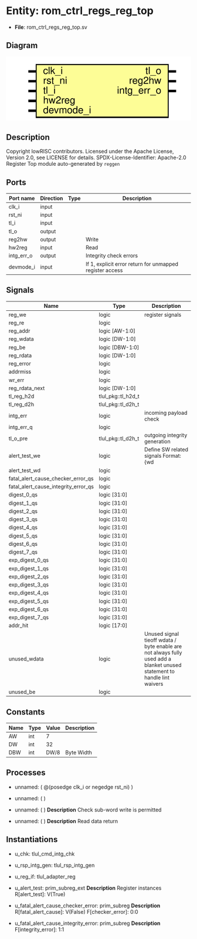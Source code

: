 # Entity: rom_ctrl_regs_reg_top

- **File**: rom_ctrl_regs_reg_top.sv
## Diagram

![Diagram](rom_ctrl_regs_reg_top.svg "Diagram")
## Description

Copyright lowRISC contributors.
 Licensed under the Apache License, Version 2.0, see LICENSE for details.
 SPDX-License-Identifier: Apache-2.0
 Register Top module auto-generated by `reggen`
 
## Ports

| Port name  | Direction | Type | Description                                              |
| ---------- | --------- | ---- | -------------------------------------------------------- |
| clk_i      | input     |      |                                                          |
| rst_ni     | input     |      |                                                          |
| tl_i       | input     |      |                                                          |
| tl_o       | output    |      |                                                          |
| reg2hw     | output    |      | Write                                                    |
| hw2reg     | input     |      | Read                                                     |
| intg_err_o | output    |      | Integrity check errors                                   |
| devmode_i  | input     |      | If 1, explicit error return for unmapped register access |
## Signals

| Name                                 | Type               | Description                                                                                                               |
| ------------------------------------ | ------------------ | ------------------------------------------------------------------------------------------------------------------------- |
| reg_we                               | logic              | register signals                                                                                                          |
| reg_re                               | logic              |                                                                                                                           |
| reg_addr                             | logic [AW-1:0]     |                                                                                                                           |
| reg_wdata                            | logic [DW-1:0]     |                                                                                                                           |
| reg_be                               | logic [DBW-1:0]    |                                                                                                                           |
| reg_rdata                            | logic [DW-1:0]     |                                                                                                                           |
| reg_error                            | logic              |                                                                                                                           |
| addrmiss                             | logic              |                                                                                                                           |
| wr_err                               | logic              |                                                                                                                           |
| reg_rdata_next                       | logic [DW-1:0]     |                                                                                                                           |
| tl_reg_h2d                           | tlul_pkg::tl_h2d_t |                                                                                                                           |
| tl_reg_d2h                           | tlul_pkg::tl_d2h_t |                                                                                                                           |
| intg_err                             | logic              | incoming payload check                                                                                                    |
| intg_err_q                           | logic              |                                                                                                                           |
| tl_o_pre                             | tlul_pkg::tl_d2h_t | outgoing integrity generation                                                                                             |
| alert_test_we                        | logic              | Define SW related signals Format: <reg>_<field>_{wd|we|qs} or <reg>_{wd|we|qs} if field == 1 or 0                         |
| alert_test_wd                        | logic              |                                                                                                                           |
| fatal_alert_cause_checker_error_qs   | logic              |                                                                                                                           |
| fatal_alert_cause_integrity_error_qs | logic              |                                                                                                                           |
| digest_0_qs                          | logic [31:0]       |                                                                                                                           |
| digest_1_qs                          | logic [31:0]       |                                                                                                                           |
| digest_2_qs                          | logic [31:0]       |                                                                                                                           |
| digest_3_qs                          | logic [31:0]       |                                                                                                                           |
| digest_4_qs                          | logic [31:0]       |                                                                                                                           |
| digest_5_qs                          | logic [31:0]       |                                                                                                                           |
| digest_6_qs                          | logic [31:0]       |                                                                                                                           |
| digest_7_qs                          | logic [31:0]       |                                                                                                                           |
| exp_digest_0_qs                      | logic [31:0]       |                                                                                                                           |
| exp_digest_1_qs                      | logic [31:0]       |                                                                                                                           |
| exp_digest_2_qs                      | logic [31:0]       |                                                                                                                           |
| exp_digest_3_qs                      | logic [31:0]       |                                                                                                                           |
| exp_digest_4_qs                      | logic [31:0]       |                                                                                                                           |
| exp_digest_5_qs                      | logic [31:0]       |                                                                                                                           |
| exp_digest_6_qs                      | logic [31:0]       |                                                                                                                           |
| exp_digest_7_qs                      | logic [31:0]       |                                                                                                                           |
| addr_hit                             | logic [17:0]       |                                                                                                                           |
| unused_wdata                         | logic              | Unused signal tieoff wdata / byte enable are not always fully used add a blanket unused statement to handle lint waivers  |
| unused_be                            | logic              |                                                                                                                           |
## Constants

| Name | Type | Value | Description |
| ---- | ---- | ----- | ----------- |
| AW   | int  | 7     |             |
| DW   | int  | 32    |             |
| DBW  | int  | DW/8  | Byte Width  |
## Processes
- unnamed: ( @(posedge clk_i or negedge rst_ni) )
- unnamed: (  )
- unnamed: (  )
**Description**
Check sub-word write is permitted

- unnamed: (  )
**Description**
Read data return

## Instantiations

- u_chk: tlul_cmd_intg_chk
- u_rsp_intg_gen: tlul_rsp_intg_gen
- u_reg_if: tlul_adapter_reg
- u_alert_test: prim_subreg_ext
**Description**
Register instances
R[alert_test]: V(True)

- u_fatal_alert_cause_checker_error: prim_subreg
**Description**
R[fatal_alert_cause]: V(False)
F[checker_error]: 0:0

- u_fatal_alert_cause_integrity_error: prim_subreg
**Description**
F[integrity_error]: 1:1

